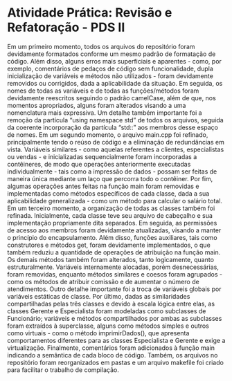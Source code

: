 # Atividade Prática: Revisão e Refatoração - PDS II

   Em um primeiro momento, todos os arquivos do repositório foram devidamente formatados conforme um mesmo padrão de formatação de código. Além disso, alguns erros mais superficiais e aparentes - como, por exemplo, comentários de pedaços de código sem funcionalidade, dupla inicialização de variáveis e métodos não utilizados - foram devidamente removidos ou corrigidos, dada a aplicabilidade da situação. Em seguida, os nomes de todas as variáveis e de todas as funções/métodos foram devidamente reescritos seguindo o padrão camelCase, além de que, nos momentos apropriados, alguns foram alterados visando a uma nomenclatura mais expressiva. Um detalhe também importante foi a remoção da partícula “using namespace std” de todos os arquivos, seguida da coerente incorporação da partícula “std::” aos membros desse espaço de nomes.
   Em um segundo momento, o arquivo main.cpp foi refinado, principalmente tendo o reúso de código e a eliminação de redundâncias em vista. Variáveis similares - como aquelas referentes a clientes, especialistas ou vendas - e inicializadas sequencialmente foram incorporadas a contêineres, de modo que operações anteriormente executadas individualmente - tais como a impressão de dados - possam ser feitas de maneira única mediante um laço que percorra todo o contêiner. Por fim, algumas operações antes feitas na função main foram removidas e implementadas como métodos específicos de cada classe, dada a sua aplicabilidade generalizada - como um método para calcular o salário total.
   Em um terceiro momento, a organização de todas as classes também foi refinada. Inicialmente, cada classe teve seu arquivo de cabeçalho e sua implementação propriamente dita separados. Em seguida, as permissões de acesso aos membros foram devidamente atualizadas, visando a manter o princípio do encapsulamento. Além disso, funções auxiliares, tais como construtores e métodos get, foram devidamente implementados, o que também reduziu a quantidade de operações de atribuição na função main. Os demais métodos também foram alterados, tanto logicamente, quanto estruturalmente. Variáveis internamente alocadas, porém desnecessárias, foram removidas, enquanto métodos similares e coesos foram agrupados - como os métodos de atribuir comissão e de aumentar o número de atendimentos. Outro detalhe importante foi a troca de variáveis globais por variáveis estáticas de classe. Por último, dadas as similaridades compartilhadas pelas três classes e devido à escala lógica entre elas, as classes Gerente e Especialista foram modeladas como subclasses de Funcionário; variáveis e métodos compartilhados por ambas as subclasses foram extraídos à superclasse, alguns como métodos simples e outros como virtuais - como o método imprimirDados(), que apresenta comportamentos diferentes para as classes Especialista e Gerente e exige a virtualização.
   Finalmente, comentários foram adicionados à função main indicando a semântica de cada bloco de código. Também, os arquivos no repositório foram reorganizados em pastas e um arquivo makefile foi criado para facilitar o trabalho de compilação.
